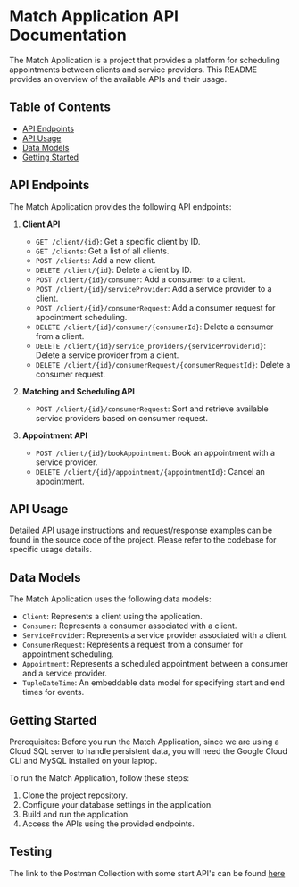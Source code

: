 # Match Application API Documentation

The Match Application is a project that provides a platform for scheduling appointments between clients and service providers. This README provides an overview of the available APIs and their usage.

## Table of Contents

- [API Endpoints](#api-endpoints)
- [API Usage](#api-usage)
- [Data Models](#data-models)
- [Getting Started](#getting-started)

## API Endpoints

The Match Application provides the following API endpoints:

1. **Client API**

    - `GET /client/{id}`: Get a specific client by ID.
    - `GET /clients`: Get a list of all clients.
    - `POST /clients`: Add a new client.
    - `DELETE /client/{id}`: Delete a client by ID.
    - `POST /client/{id}/consumer`: Add a consumer to a client.
    - `POST /client/{id}/serviceProvider`: Add a service provider to a client.
    - `POST /client/{id}/consumerRequest`: Add a consumer request for appointment scheduling.
    - `DELETE /client/{id}/consumer/{consumerId}`: Delete a consumer from a client.
    - `DELETE /client/{id}/service_providers/{serviceProviderId}`: Delete a service provider from a client.
    - `DELETE /client/{id}/consumerRequest/{consumerRequestId}`: Delete a consumer request.

2. **Matching and Scheduling API**

    - `POST /client/{id}/consumerRequest`: Sort and retrieve available service providers based on consumer request.

3. **Appointment API**

    - `POST /client/{id}/bookAppointment`: Book an appointment with a service provider.
    - `DELETE /client/{id}/appointment/{appointmentId}`: Cancel an appointment.

## API Usage

Detailed API usage instructions and request/response examples can be found in the source code of the project. Please refer to the codebase for specific usage details.

## Data Models

The Match Application uses the following data models:

- `Client`: Represents a client using the application.
- `Consumer`: Represents a consumer associated with a client.
- `ServiceProvider`: Represents a service provider associated with a client.
- `ConsumerRequest`: Represents a request from a consumer for appointment scheduling.
- `Appointment`: Represents a scheduled appointment between a consumer and a service provider.
- `TupleDateTime`: An embeddable data model for specifying start and end times for events.

## Getting Started

Prerequisites: 
Before you run the Match Application, since we are using a Cloud SQL server to handle persistent data, you will need the Google Cloud CLI and MySQL installed on your laptop. 

To run the Match Application, follow these steps:

1. Clone the project repository.
2. Configure your database settings in the application.
3. Build and run the application.
4. Access the APIs using the provided endpoints.

## Testing
The link to the Postman Collection with some start API's can be found [here](https://app.getpostman.com/join-team?invite_code=409679a1dec844deadebd4a22f3c5acd&target_code=a92949bc4a1ae5d66291956ecbb26cf5)